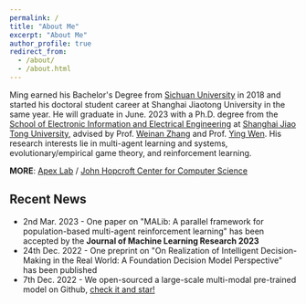 ```yaml
---
permalink: /
title: "About Me"
excerpt: "About Me"
author_profile: true
redirect_from: 
  - /about/
  - /about.html
---
```


Ming earned his Bachelor's Degree from [Sichuan University](http://en.scu.edu.cn) in 2018 and started his doctoral student career at Shanghai Jiaotong University in the same year. He will graduate in June. 2023 with a Ph.D. degree from the [School of Electronic Information and Electrical Engineering](http://www.seiee.sjtu.edu.cn/) at [Shanghai Jiao Tong University](https://www.sjtu.edu.cn), advised by Prof. [Weinan Zhang](http://wnzhang.net) and Prof. [Ying Wen](https://yingwen.io). His research interests lie in multi-agent learning and systems, evolutionary/empirical game theory, and reinforcement learning.


**MORE**: [Apex Lab](http://apexlab.org) / [John Hopcroft Center for Computer Science](http://jhc.sjtu.edu.cn)


## Recent News

- 2nd Mar. 2023 - One paper on "MALib: A parallel framework for population-based multi-agent reinforcement learning" has been accepted by the **Journal of Machine Learning Research 2023**
- 24th Dec. 2022 - One preprint on "On Realization of Intelligent Decision-Making in the Real World: A Foundation Decision Model Perspective" has been published
- 7th Dec. 2022 - We open-sourced a large-scale multi-modal pre-trained model on Github, [check it and star!](https://github.com/Shanghai-Digital-Brain-Laboratory/BDM-DB1)